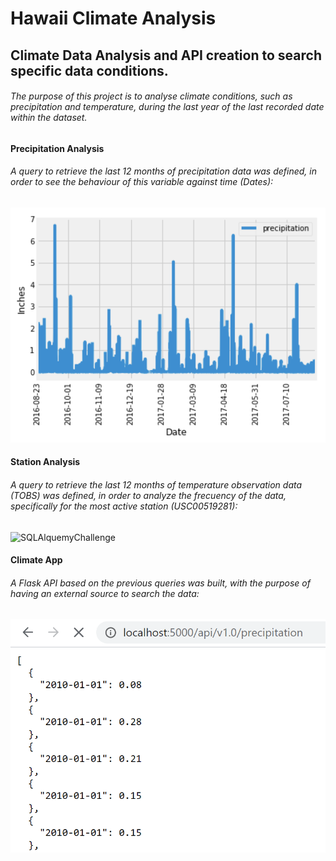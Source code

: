 # Hawaii Climate Analysis

## Climate Data Analysis and API creation to search specific data conditions.
###### The purpose of this project is to analyse climate conditions, such as precipitation and temperature, during the last year of the last recorded date within the dataset.

#### Precipitation Analysis

###### A query to retrieve the last 12 months of precipitation data was defined, in order to see the behaviour of this variable against time (Dates):

![SQLAlquemyChallenge](Images/prcp.PNG)

#### Station Analysis

###### A query to retrieve the last 12 months of temperature observation data (TOBS) was defined, in order to analyze the frecuency of the data, specifically for the most active station (USC00519281):

![SQLAlquemyChallenge](Images/histrogram.PNG)

#### Climate App

###### A Flask API based on the previous queries was built, with the purpose of having an external source to search the data:

![SQLAlquemyChallenge](Images/API.PNG)